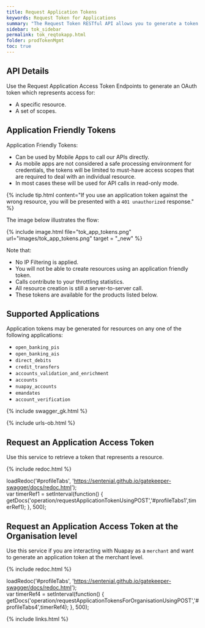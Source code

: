 ```yaml
---
title: Request Application Tokens
keywords: Request Token for Applications
summary: "The Request Token RESTful API allows you to generate a token for a specific application resource."
sidebar: tok_sidebar
permalink: tok_reqtokapp.html
folder: prodTokenMgmt
toc: true
---
```


## API Details

Use the Request Application Access Token Endpoints to generate an OAuth token which represents access for:
* A specific resource.
* A set of scopes.

## Application Friendly Tokens

Application Friendly Tokens:
* Can be used by Mobile Apps to call our APIs directly.
* As mobile apps are not considered a safe processing environment for credentials, the tokens will be limited to must-have access scopes that are required to deal with an individual resource.
* In most cases these will be used for API calls in read-only mode.

{% include tip.html content="If you use an application token against the wrong resource, you will be presented with a `401 unauthorized` response." %}

The image below illustrates the flow:

{% include image.html file="tok_app_tokens.png" url="images/tok_app_tokens.png" target = "_new" %}

Note that:

*	No IP Filtering is applied.
*	You will not be able to create resources using an application friendly token.
*	Calls contribute to your throttling statistics.
*	All resource creation is still a server-to-server call.
*	These tokens are available for the products listed below.

## Supported Applications

Application tokens may be generated for resources on any one of the following applications:

* `open_banking_pis`
* `open_banking_ais`
* `direct_debits`
* `credit_transfers`
* `accounts_validation_and_enrichment`
* `accounts`
* `nuapay_accounts`
* `emandates`
* `account_verification`


{% include swagger_gk.html %}

{% include urls-ob.html %}

## Request an Application Access Token

Use this service to retrieve a token that represents a resource.

<ul id="profileTabs1" class="nav nav-tabs">
</ul>

{% include redoc.html %}

loadRedoc('#profileTabs', 'https://sentenial.github.io/gatekeeper-swagger/docs/redoc.html');   
var timerRef1 = setInterval(function() { getDocs('operation/requestApplicationTokenUsingPOST','#profileTabs1',timerRef1); }, 500);
</script>
</div>
</div>

## Request an Application Access Token at the Organisation level

Use this service if you are interacting with Nuapay as a `merchant` and want to generate an application token at the merchant level.

<ul id="profileTabs4" class="nav nav-tabs">
</ul>

{% include redoc.html %}

loadRedoc('#profileTabs', 'https://sentenial.github.io/gatekeeper-swagger/docs/redoc.html');   
var timerRef4 = setInterval(function() { getDocs('operation/requestApplicationTokensForOrganisationUsingPOST','#profileTabs4',timerRef4); }, 500);
</script>
</div>
</div>


{% include links.html %}
